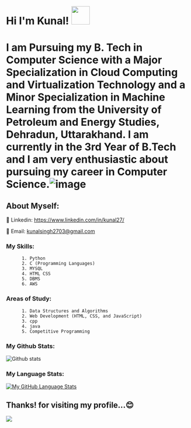 
#  Hi  I'm  Kunal! <img src="https://raw.githubusercontent.com/MartinHeinz/MartinHeinz/master/wave.gif" width="50px">

# I am Pursuing my B. Tech in Computer Science with a Major Specialization in Cloud Computing and Virtualization Technology and a Minor Specialization in Machine Learning from the University of Petroleum and Energy Studies, Dehradun, Uttarakhand. I am currently in the 3rd Year of B.Tech and I am very enthusiastic about pursuing my career in Computer Science.![image](https://user-images.githubusercontent.com/78562069/189488615-41e291c8-e49a-480b-b29e-daa7ce6145ed.png)


## About Myself:

🔘 Linkedin: https://www.linkedin.com/in/kunal27/

🔘 Email: kunalsingh2703@gmail.com

### My Skills:
          1. Python
          2. C (Programming Languages)
          3. MYSQL
          4. HTML CSS
          5. DBMS
          6. AWS
          
### Areas of Study:
          1. Data Structures and Algorithms
          2. Web Development (HTML, CSS, and JavaScript)
          3. cpp
          4. java
          5. Competitive Programming
          

### My Github Stats:
![Github stats](https://github-readme-stats.vercel.app/api?username=Kunal2703&theme=highcontrast&show_icons=true&count_private=true)

### My Language Stats:
<!--[![Top Langs](https://github-readme-stats.vercel.app/api/top-langs/?username=Kunal2703&langs_count=15)](https://github.com/Kunal2703/github-readme-stats)
![Top Langs](https://github-readme-stats.vercel.app/api/top-langs/?username=Kunal2703&layout=compact&langs_count=10)
![Top Langs](https://github-readme-stats.vercel.app/api/top-langs/?username=Kunal2703&show_icons=true&theme=radical&layout=compact)-->
[![My GitHub Language Stats](https://github-readme-stats.vercel.app/api/top-langs/?username=Kunal2703&langs_count=10&theme=radical)]()

<!--[Top Langs](https://github-readme-stats.vercel.app/api/top-langs/?username=Kunal2703&theme=radical)-->





## Thanks! for visiting my profile...😊
![](https://komarev.com/ghpvc/?username=Kunal2703&color=brightgreen)

